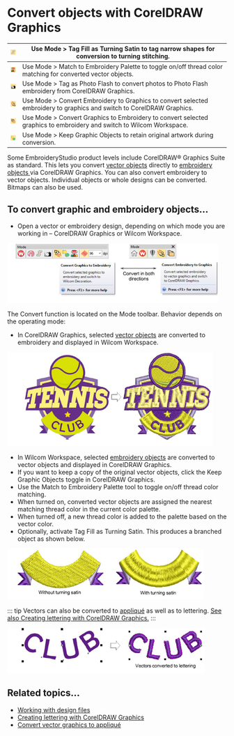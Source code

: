 # Convert objects with CorelDRAW Graphics

| ![TagFillAsTurningSatin.png](assets/TagFillAsTurningSatin.png)                       | Use Mode > Tag Fill as Turning Satin to tag narrow shapes for conversion to turning stitching.                         |
| ------------------------------------------------------------------------------------ | ---------------------------------------------------------------------------------------------------------------------- |
| ![MatchToEmbroideryPalette.png](assets/MatchToEmbroideryPalette.png)                 | Use Mode > Match to Embroidery Palette to toggle on/off thread color matching for converted vector objects.            |
| ![TagAsPhotoFlash.png](assets/TagAsPhotoFlash.png)                                   | Use Mode > Tag as Photo Flash to convert photos to Photo Flash embroidery from CorelDRAW Graphics.                     |
| ![ConvertEmbroideryToGraphics.png](assets/ConvertEmbroideryToGraphics.png)           | Use Mode > Convert Embroidery to Graphics to convert selected embroidery to graphics and switch to CorelDRAW Graphics. |
| ![ConvertGraphicsToEmbroidery00008.png](assets/ConvertGraphicsToEmbroidery00008.png) | Use Mode > Convert Graphics to Embroidery to convert selected graphics to embroidery and switch to Wilcom Workspace.   |
| ![KeepOriginalObjects.png](assets/KeepOriginalObjects.png)                           | Use Mode > Keep Graphic Objects to retain original artwork during conversion.                                          |

Some EmbroideryStudio product levels include CorelDRAW® Graphics Suite as standard. This lets you convert [vector objects](../../glossary/glossary) directly to [embroidery objects ](../../glossary/glossary)via CorelDRAW Graphics. You can also convert embroidery to vector objects. Individual objects or whole designs can be converted. Bitmaps can also be used.

## To convert graphic and embroidery objects...

- Open a vector or embroidery design, depending on which mode you are working in – CorelDRAW Graphics or Wilcom Workspace.

![automatic00009.png](assets/automatic00009.png)

The Convert function is located on the Mode toolbar. Behavior depends on the operating mode:

- In CorelDRAW Graphics, selected [vector objects](../../glossary/glossary) are converted to embroidery and displayed in Wilcom Workspace.

![automatic00012.png](assets/automatic00012.png)

- In Wilcom Workspace, selected [embroidery objects](../../glossary/glossary#embroidery-objects) are converted to vector objects and displayed in CorelDRAW Graphics.
- If you want to keep a copy of the original vector objects, click the Keep Graphic Objects toggle in CorelDRAW Graphics.
- Use the Match to Embroidery Palette tool to toggle on/off thread color matching.
- When turned on, converted vector objects are assigned the nearest matching thread color in the current color palette.
- When turned off, a new thread color is added to the palette based on the vector color.
- Optionally, activate Tag Fill as Turning Satin. This produces a branched object as shown below.

![automatic00015.png](assets/automatic00015.png)

::: tip
Vectors can also be converted to [appliqué](../../glossary/glossary#applique) as well as to lettering. [See also Creating lettering with CorelDRAW Graphics.](../../Lettering/lettering_create/Creating_lettering_with_CorelDRAW_Graphics)
:::

![automatic00018.png](assets/automatic00018.png)

## Related topics...

- [Working with design files](../../Basics/basics/Working_with_design_files)
- [Creating lettering with CorelDRAW Graphics](../../Lettering/lettering_create/Creating_lettering_with_CorelDRAW_Graphics)
- [Convert vector graphics to appliqué](../../Applied/applique/Convert_vector_graphics_to_appliqué)
